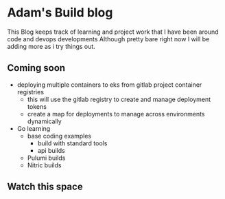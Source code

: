 
# Adam's Build blog

This Blog keeps track of learning and project work that I have been around code and devops developments
Although pretty bare right now I will be adding more as i try things out.

## Coming soon
- deploying multiple containers to eks from gitlab project container registries  
  - this will use the gitlab registry to create and manage deployment tokens
  - create a map for deployments to manage across environments dynamically
- Go learning
  - base coding examples
    - build with standard tools
    - api builds
  - Pulumi builds
  - Nitric builds

## Watch this space
